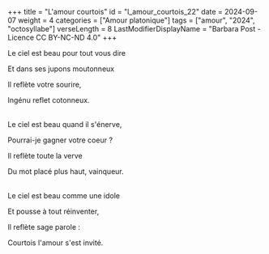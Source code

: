 +++
title = "L'amour courtois"
id = "l_amour_courtois_22"
date = 2024-09-07
weight = 4
categories = ["Amour platonique"]
tags = ["amour", "2024", "octosyllabe"]
verseLength = 8
LastModifierDisplayName = "Barbara Post - Licence CC BY-NC-ND 4.0"
+++

Le ciel est beau pour tout vous dire

Et dans ses jupons moutonneux

Il reflète votre sourire,

Ingénu reflet cotonneux.

 \
Le ciel est beau quand il s'énerve,

Pourrai-je gagner votre coeur ?

Il reflète toute la verve

Du mot placé plus haut, vainqueur.

 \
Le ciel est beau comme une idole

Et pousse à tout réinventer,

Il reflète sage parole :

Courtois l'amour s'est invité.
